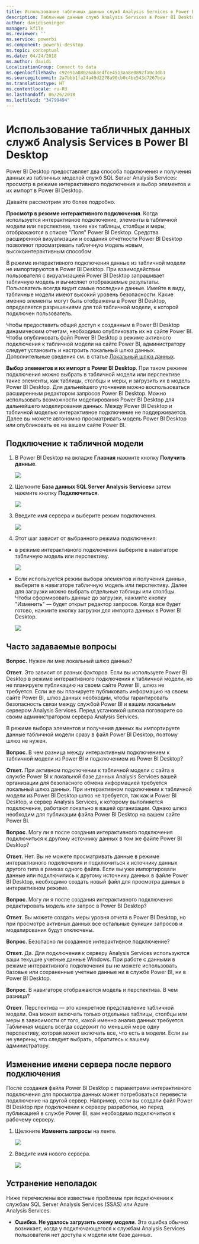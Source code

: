 ```yaml
---
title: Использование табличных данных служб Analysis Services в Power BI Desktop
description: Табличные данные служб Analysis Services в Power BI Desktop
author: davidiseminger
manager: kfile
ms.reviewer: ''
ms.service: powerbi
ms.component: powerbi-desktop
ms.topic: conceptual
ms.date: 04/24/2018
ms.author: davidi
LocalizationGroup: Connect to data
ms.openlocfilehash: c92e91a08026ab3e4fce4513aa8e0892fa0c3db3
ms.sourcegitcommit: 2a7bbb1fa24a49d2278a90cb0c4be543d7267bda
ms.translationtype: HT
ms.contentlocale: ru-RU
ms.lasthandoff: 06/26/2018
ms.locfileid: "34799494"
---
```

# <a name="using-analysis-services-tabular-data-in-power-bi-desktop"></a>Использование табличных данных служб Analysis Services в Power BI Desktop
Power BI Desktop предоставляет два способа подключения и получения данных из табличных моделей служб SQL Server Analysis Services: просмотр в режиме интерактивного подключения и выбор элементов и их импорт в Power BI Desktop.

Давайте рассмотрим это более подробно.

**Просмотр в режиме интерактивного подключения**. Когда используется интерактивное подключение, элементы в табличной модели или перспективе, такие как таблицы, столбцы и меры, отображаются в списке "Поля" Power BI Desktop. Средства расширенной визуализации и создания отчетности Power BI Desktop позволяют просматривать табличную модель новым, высокоинтерактивным способом.

В режиме интерактивного подключения данные из табличной модели не импортируются в Power BI Desktop. При взаимодействии пользователя с визуализацией Power BI Desktop запрашивает табличную модель и вычисляет отображаемые результаты. Пользователь всегда видит самые последние данные. Имейте в виду, табличные модели имеют высокий уровень безопасности. Какие именно элементы могут быть отображены в Power BI Desktop, определяется разрешениями для той табличной модели, к которой подключен пользователь.

Чтобы предоставить общий доступ к созданным в Power BI Desktop динамическим отчетам, необходимо опубликовать их на сайте Power BI. Чтобы опубликовать файл Power BI Desktop в режиме активного подключения к табличной модели на сайте Power BI, администратору следует установить и настроить локальный шлюз данных. Дополнительные сведения см. в статье [Локальный шлюз данных](service-gateway-onprem.md).

**Выбор элементов и их импорт в Power BI Desktop**. При таком режиме подключения можно выбрать в табличной модели или перспективе такие элементы, как таблицы, столбцы и меры, и загрузить их в модель Power BI Desktop. Для дальнейшего уточнения можно воспользоваться расширенным редактором запросов Power BI Desktop. Можно использовать возможности моделирования Power BI Desktop для дальнейшего моделирования данных. Между Power BI Desktop и табличной моделью интерактивное подключение не поддерживается. Далее вы можете автономно просматривать модель Power BI Desktop или опубликовать ее на вашем сайте Power BI.

## <a name="to-connect-to-a-tabular-model"></a>Подключение к табличной модели
1. В Power BI Desktop на вкладке **Главная** нажмите кнопку **Получить данные**.
   
   ![](media/desktop-analysis-services-tabular-data/pbid_sqlas_getdata.png)
2. Щелкните **База данных SQL Server Analysis Services**и затем нажмите кнопку **Подключиться**.
   
   ![](media/desktop-analysis-services-tabular-data/pbid_sqlas_getdata_as.png)
3. Введите имя сервера и выберите режим подключения. 
   
   ![](media/desktop-analysis-services-tabular-data/pbid_sqlas_getdata_as_server.png)
4. Этот шаг зависит от выбранного режима подключения:

* в режиме интерактивного подключения выберите в навигаторе табличную модель или перспективу.
  
  ![](media/desktop-analysis-services-tabular-data/pbid_sqlas_getdata_as_live.png)
* Если используется режим выбора элементов и получения данных, выберите в навигаторе табличную модель или перспективу. Далее для загрузки можно выбрать отдельные таблицы или столбцы. Чтобы сформировать данные до загрузки, нажмите кнопку "Изменить" — будет открыт редактор запросов. Когда все будет готово, нажмите кнопку загрузки для импорта данных в Power BI Desktop.

  ![](media/desktop-analysis-services-tabular-data/pbid_sqlas_getdata_as_select.png)

## <a name="frequently-asked-questions"></a>Часто задаваемые вопросы
**Вопрос.** Нужен ли мне локальный шлюз данных?

**Ответ**. Это зависит от разных факторов. Если вы используете Power BI Desktop в режиме интерактивного подключения к табличной модели, но не планируете публикацию на своем сайте Power BI, шлюз не требуется. Если же вы планируете публиковать информацию на своем сайте Power BI, шлюз данных необходим, чтобы гарантировать безопасность связи между службой Power BI и вашим локальным сервером Analysis Services. Перед установкой шлюза поговорите со своим администратором сервера Analysis Services.

В режиме выбора элементов и получения данных вы импортируете данные табличной модели сразу в файл Power BI Desktop, поэтому шлюз не нужен.

**Вопрос**. В чем разница между интерактивным подключением к табличной модели из Power BI и подключением из Power BI Desktop?

**Ответ.** При активном подключении к табличной модели с сайта в службе Power BI к локальной базе данных Analysis Services вашей организации для безопасного обмена информацией требуется локальный шлюз данных. При интерактивном подключении к табличной модели из Power BI Desktop шлюз не требуется, так как и Power BI Desktop, и сервер Analysis Services, к которому выполняется подключение, работают локально в вашей организации. Однако шлюз необходим для публикации файла Power BI Desktop на вашем сайте Power BI.

**Вопрос**. Могу ли я после создания интерактивного подключения подключиться к другому источнику данных в том же файле Power BI Desktop?

**Ответ.** Нет. Вы не можете просматривать данные в режиме интерактивного подключения и подключиться к источнику данных другого типа в рамках одного файла. Если вы уже импортировали данные или подключились к другому источнику данных в файле Power BI Desktop, необходимо создать новый файл для просмотра данных в интерактивном режиме.

**Вопрос**. Могу ли я после создания интерактивного подключения редактировать модель или запрос в Power BI Desktop?

**Ответ**. Вы можете создать меры уровня отчета в Power BI Desktop, но при просмотре активных данных все остальные функции запросов и моделирования будут отключены.

**Вопрос**. Безопасно ли созданное интерактивное подключение?

**Ответ.** Да. Для подключения к серверу Analysis Services используются ваши текущие учетные данные Windows. При работе с данными в режиме интерактивного подключения вы не можете использовать базовые или сохраненные учетные данные ни в службе Power BI, ни в Power BI Desktop.

**Вопрос**. В навигаторе отображаются модель и перспектива. В чем разница?

**Ответ**. Перспектива — это конкретное представление табличной модели. Она может включать только отдельные таблицы, столбцы или меры в зависимости от того, какой именно анализ данных требуется. Табличная модель всегда содержит по меньшей мере одну перспективу, которая может включать все, что есть в модели. Если вы не уверены, что следует выбрать, обратитесь к вашему администратору.

## <a name="to-change-the-server-name-after-initial-connection"></a>Изменение имени сервера после первого подключения
После создания файла Power BI Desktop с параметрами интерактивного подключения для просмотра данных может потребоваться перевести подключение на другой сервер. Например, если вы создали файл Power BI Desktop при подключении к серверу разработки, но перед публикацией в службе Power BI, вам необходимо подключиться к рабочему серверу.

1. Щелкните **Изменить запросы** на ленте.
   
   ![](media/desktop-analysis-services-tabular-data/pbid_sqlas_chname_editquery.png)
2. Введите имя нового сервера.
   
   ![](media/desktop-analysis-services-tabular-data/pbid_sqlas_chname_dialog.png)
   
   
## <a name="troubleshooting"></a>Устранение неполадок 
Ниже перечислены все известные проблемы при подключении к службам SQL Server Analysis Services (SSAS) или Azure Analysis Services. 

* **Ошибка. Не удалось загрузить схему модели**. Эта ошибка обычно возникает, когда у подключающегося к службам Analysis Services пользователя нет доступа к модели или базе данных.

